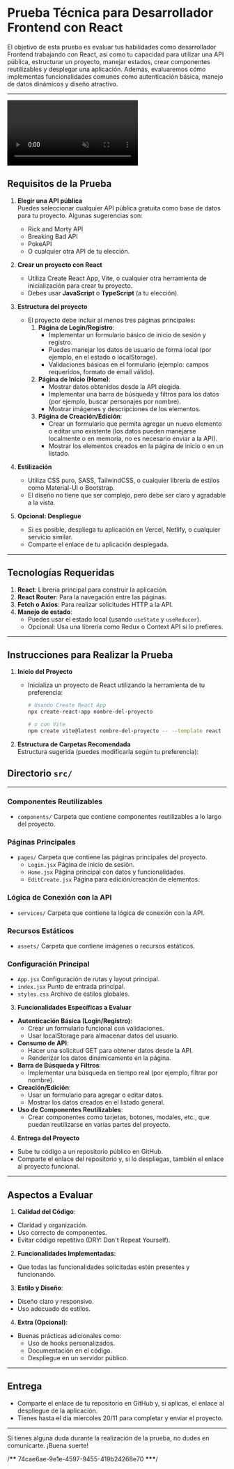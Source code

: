 # Prueba Técnica para Desarrollador Frontend con React

El objetivo de esta prueba es evaluar tus habilidades como desarrollador Frontend trabajando con React, así como tu capacidad para utilizar una API pública, estructurar un proyecto, manejar estados, crear componentes reutilizables y desplegar una aplicación. Además, evaluaremos cómo implementas funcionalidades comunes como autenticación básica, manejo de datos dinámicos y diseño atractivo.

---

<video loop autoplay muted>
  <source src="gif.mp4" type="video/mp4">
  Your browser does not support the video tag.
</video>

## Requisitos de la Prueba

1. **Elegir una API pública**  
   Puedes seleccionar cualquier API pública gratuita como base de datos para tu proyecto. Algunas sugerencias son:

   - Rick and Morty API
   - Breaking Bad API
   - PokeAPI
   - O cualquier otra API de tu elección.

2. **Crear un proyecto con React**

   - Utiliza Create React App, Vite, o cualquier otra herramienta de inicialización para crear tu proyecto.
   - Debes usar **JavaScript** o **TypeScript** (a tu elección).

3. **Estructura del proyecto**

   - El proyecto debe incluir al menos tres páginas principales:
     1. **Página de Login/Registro**:
        - Implementar un formulario básico de inicio de sesión y registro.
        - Puedes manejar los datos de usuario de forma local (por ejemplo, en el estado o localStorage).
        - Validaciones básicas en el formulario (ejemplo: campos requeridos, formato de email válido).
     2. **Página de Inicio (Home)**:
        - Mostrar datos obtenidos desde la API elegida.
        - Implementar una barra de búsqueda y filtros para los datos (por ejemplo, buscar personajes por nombre).
        - Mostrar imágenes y descripciones de los elementos.
     3. **Página de Creación/Edición**:
        - Crear un formulario que permita agregar un nuevo elemento o editar uno existente (los datos pueden manejarse localmente o en memoria, no es necesario enviar a la API).
        - Mostrar los elementos creados en la página de inicio o en un listado.

4. **Estilización**

   - Utiliza CSS puro, SASS, TailwindCSS, o cualquier librería de estilos como Material-UI o Bootstrap.
   - El diseño no tiene que ser complejo, pero debe ser claro y agradable a la vista.

5. **Opcional: Despliegue**
   - Si es posible, despliega tu aplicación en Vercel, Netlify, o cualquier servicio similar.
   - Comparte el enlace de tu aplicación desplegada.

---

## Tecnologías Requeridas

1. **React**: Librería principal para construir la aplicación.
2. **React Router**: Para la navegación entre las páginas.
3. **Fetch o Axios**: Para realizar solicitudes HTTP a la API.
4. **Manejo de estado**:
   - Puedes usar el estado local (usando `useState` y `useReducer`).
   - Opcional: Usa una librería como Redux o Context API si lo prefieres.

---

## Instrucciones para Realizar la Prueba

1. **Inicio del Proyecto**

   - Inicializa un proyecto de React utilizando la herramienta de tu preferencia:

     ```bash
     # Usando Create React App
     npx create-react-app nombre-del-proyecto

     # o con Vite
     npm create vite@latest nombre-del-proyecto -- --template react
     ```

2. **Estructura de Carpetas Recomendada**  
   Estructura sugerida (puedes modificarla según tu preferencia):

## Directorio `src/`

---

### Componentes Reutilizables

- `components/`
  Carpeta que contiene componentes reutilizables a lo largo del proyecto.

### Páginas Principales

- `pages/`
  Carpeta que contiene las páginas principales del proyecto.
  - `Login.jsx`
    Página de inicio de sesión.
  - `Home.jsx`
    Página principal con datos y funcionalidades.
  - `EditCreate.jsx`
    Página para edición/creación de elementos.

### Lógica de Conexión con la API

- `services/`
  Carpeta que contiene la lógica de conexión con la API.

### Recursos Estáticos

- `assets/`
  Carpeta que contiene imágenes o recursos estáticos.

### Configuración Principal

- `App.jsx`
  Configuración de rutas y layout principal.
- `index.jsx`
  Punto de entrada principal.
- `styles.css`
  Archivo de estilos globales.

3. **Funcionalidades Específicas a Evaluar**

- **Autenticación Básica (Login/Registro)**:
  - Crear un formulario funcional con validaciones.
  - Usar localStorage para almacenar datos del usuario.
- **Consumo de API**:
  - Hacer una solicitud GET para obtener datos desde la API.
  - Renderizar los datos dinámicamente en la página.
- **Barra de Búsqueda y Filtros**:
  - Implementar una búsqueda en tiempo real (por ejemplo, filtrar por nombre).
- **Creación/Edición**:
  - Usar un formulario para agregar o editar datos.
  - Mostrar los datos creados en el listado general.
- **Uso de Componentes Reutilizables**:
  - Crear componentes como tarjetas, botones, modales, etc., que puedan reutilizarse en varias partes del proyecto.

4. **Entrega del Proyecto**

- Sube tu código a un repositorio público en GitHub.
- Comparte el enlace del repositorio y, si lo despliegas, también el enlace al proyecto funcional.

---

## Aspectos a Evaluar

1. **Calidad del Código**:

- Claridad y organización.
- Uso correcto de componentes.
- Evitar código repetitivo (DRY: Don't Repeat Yourself).

2. **Funcionalidades Implementadas**:

- Que todas las funcionalidades solicitadas estén presentes y funcionando.

3. **Estilo y Diseño**:

- Diseño claro y responsivo.
- Uso adecuado de estilos.

4. **Extra (Opcional)**:

- Buenas prácticas adicionales como:
  - Uso de hooks personalizados.
  - Documentación en el código.
  - Despliegue en un servidor público.

---

## Entrega

- Comparte el enlace de tu repositorio en GitHub y, si aplicas, el enlace al despliegue de la aplicación.
- Tienes hasta el día miercoles 20/11 para completar y enviar el proyecto.

---

Si tienes alguna duda durante la realización de la prueba, no dudes en comunicarte. ¡Buena suerte!

/**\*\*** 74cae6ae-9e1e-4597-9455-419b24268e70 **\*\*\***/
